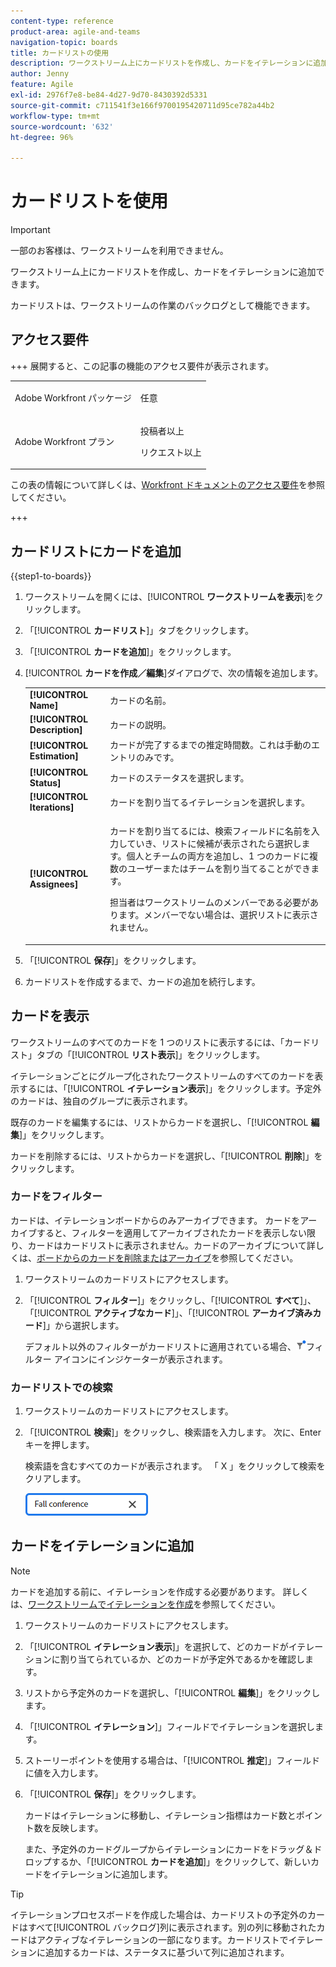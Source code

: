 ```yaml
---
content-type: reference
product-area: agile-and-teams
navigation-topic: boards
title: カードリストの使用
description: ワークストリーム上にカードリストを作成し、カードをイテレーションに追加できます。
author: Jenny
feature: Agile
exl-id: 2976f7e8-be84-4d27-9d70-8430392d5331
source-git-commit: c711541f3e166f9700195420711d95ce782a44b2
workflow-type: tm+mt
source-wordcount: '632'
ht-degree: 96%

---
```


# カードリストを使用

>[!IMPORTANT]
>
>一部のお客様は、ワークストリームを利用できません。

ワークストリーム上にカードリストを作成し、カードをイテレーションに追加できます。

カードリストは、ワークストリームの作業のバックログとして機能できます。

## アクセス要件

+++ 展開すると、この記事の機能のアクセス要件が表示されます。

<table style="table-layout:auto"> 
 <col> 
 <col> 
 <tbody> 
  <tr> 
   <td role="rowheader">Adobe Workfront パッケージ</td> 
   <td> <p>任意</p> </td> 
  </tr> 
  <tr> 
   <td role="rowheader">Adobe Workfront プラン</td> 
   <td> 
   <p>投稿者以上</p> 
   <p>リクエスト以上</p>
   </td> 
  </tr> 
 </tbody> 
</table>

この表の情報について詳しくは、[Workfront ドキュメントのアクセス要件](/help/quicksilver/administration-and-setup/add-users/access-levels-and-object-permissions/access-level-requirements-in-documentation.md)を参照してください。

+++

## カードリストにカードを追加

{{step1-to-boards}}

1. ワークストリームを開くには、[!UICONTROL **ワークストリームを表示**]&#x200B;をクリックします。
1. 「[!UICONTROL **カードリスト**]」タブをクリックします。
1. 「[!UICONTROL **カードを追加**]」をクリックします。
1. [!UICONTROL **カードを作成／編集**]&#x200B;ダイアログで、次の情報を追加します。

   <table style="table-layout:auto"> 
    <tbody> 
     <tr> 
      <td><strong>[!UICONTROL Name]</strong></td> 
      <td>カードの名前。</td> 
     </tr> 
     <tr> 
      <td><strong>[!UICONTROL Description]</strong></td> 
      <td>カードの説明。</td> 
     </tr>
     <tr> 
      <td><strong>[!UICONTROL Estimation]</strong></td> 
      <td>カードが完了するまでの推定時間数。これは手動のエントリのみです。</td> 
     </tr>
     <tr> 
      <td><strong>[!UICONTROL Status]</strong></td> 
      <td>カードのステータスを選択します。</td> 
     </tr>
     <tr> 
      <td><strong>[!UICONTROL Iterations]</strong></td> 
      <td>カードを割り当てるイテレーションを選択します。</td> 
     </tr>
     <tr> 
      <td><strong>[!UICONTROL Assignees]</strong></td> 
      <td><p>カードを割り当てるには、検索フィールドに名前を入力していき、リストに候補が表示されたら選択します。個人とチームの両方を追加し、1 つのカードに複数のユーザーまたはチームを割り当てることができます。</p><p>担当者はワークストリームのメンバーである必要があります。メンバーでない場合は、選択リストに表示されません。</p></td> 
     </tr>
    </tbody> 
   </table>

1. 「[!UICONTROL **保存**]」をクリックします。
1. カードリストを作成するまで、カードの追加を続行します。

## カードを表示

ワークストリームのすべてのカードを 1 つのリストに表示するには、「カードリスト」タブの「[!UICONTROL **リスト表示**]」をクリックします。

イテレーションごとにグループ化されたワークストリームのすべてのカードを表示するには、「[!UICONTROL **イテレーション表示**]」をクリックします。予定外のカードは、独自のグループに表示されます。

既存のカードを編集するには、リストからカードを選択し、「[!UICONTROL **編集**]」をクリックします。

カードを削除するには、リストからカードを選択し、「[!UICONTROL **削除**]」をクリックします。

### カードをフィルター

カードは、イテレーションボードからのみアーカイブできます。 カードをアーカイブすると、フィルターを適用してアーカイブされたカードを表示しない限り、カードはカードリストに表示されません。カードのアーカイブについて詳しくは、[ボードからのカードを削除またはアーカイブ](/help/quicksilver/agile/get-started-with-boards/delete-board-items.md)を参照してください。

1. ワークストリームのカードリストにアクセスします。
1. 「[!UICONTROL **フィルター**]」をクリックし、「[!UICONTROL **すべて**]」、「[!UICONTROL **アクティブなカード**]」、「[!UICONTROL **アーカイブ済みカード**]」から選択します。

   デフォルト以外のフィルターがカードリストに適用されている場合、![フィルターが適用された](assets/boards-filterapplied-30x30.png)フィルター アイコンにインジケーターが表示されます。

### カードリストでの検索

1. ワークストリームのカードリストにアクセスします。
1. 「[!UICONTROL **検索**]」をクリックし、検索語を入力します。 次に、Enter キーを押します。

   検索語を含むすべてのカードが表示されます。
「 X 」をクリックして検索をクリアします。

   ![ボード内のカードを検索](assets/boards-searchbox.png)

## カードをイテレーションに追加

>[!NOTE]
>
>カードを追加する前に、イテレーションを作成する必要があります。 詳しくは、[ワークストリームでイテレーションを作成](/help/quicksilver/agile/use-boards-agile-planning-tools/create-an-iteration-in-workstream.md)を参照してください。

1. ワークストリームのカードリストにアクセスします。
1. 「[!UICONTROL **イテレーション表示**]」を選択して、どのカードがイテレーションに割り当てられているか、どのカードが予定外であるかを確認します。
1. リストから予定外のカードを選択し、「[!UICONTROL **編集**]」をクリックします。
1. 「[!UICONTROL **イテレーション**]」フィールドでイテレーションを選択します。
1. ストーリーポイントを使用する場合は、「[!UICONTROL **推定**]」フィールドに値を入力します。
1. 「[!UICONTROL **保存**]」をクリックします。

   カードはイテレーションに移動し、イテレーション指標はカード数とポイント数を反映します。

   また、予定外のカードグループからイテレーションにカードをドラッグ＆ドロップするか、「[!UICONTROL **カードを追加**]」をクリックして、新しいカードをイテレーションに追加します。

>[!TIP]
>
>イテレーションプロセスボードを作成した場合は、カードリストの予定外のカードはすべて[!UICONTROL バックログ]列に表示されます。別の列に移動されたカードはアクティブなイテレーションの一部になります。カードリストでイテレーションに追加するカードは、ステータスに基づいて列に追加されます。
